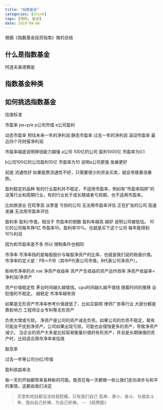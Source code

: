 ```yaml
---
title: "指数基金"
categories: [think]
tags: [理财, 基金]
date: 2019-09-06
---
```


根据《指数基金投资指南》做的总结

## 什么是指数基金
阿道夫奥德赛是

## 指数基金种类

## 如何挑选指数基金

估值标准

市盈率
pe=p/e
p公司市值 e公司盈利

动态市盈率 预估未来一年的净利润
静态市盈率 过去一年的净利润
滚动市盈率 最近四个月财报净利润

市盈率越底说明挣钱能力越强
a公司 100亿的公司 盈利1000亿 市盈率为0.1

b公司100亿的公司盈利10亿 市盈率为10
说明a公司更强 发展更好

前提
流通性好
如果股票流通性不好，只需要很少的资金买卖，就会导致暴涨暴跌。

盈利稳定的品种
有的行业盈利并不稳定，不适用市盈率，例如有“市盈率陷阱”的没落行业和周期行业，有的行业处于成长期或者亏损期，也不适用市盈率。

比如旅游业 在旺季高 淡季差 
亏损的公司 无法用市盈率评估
正在扩张的公司 高速发展 无法用市盈率评估

盈利率 盈利/市值。相当于 市盈率的倒数
盈利率越高 越好 说明公司被低估。
10亿的公司每年挣1亿  市盈率10。盈利率10%。也就是买下这个公司 每年能得到 10%利润

因为和市盈率差不多 所以 限制条件也相同



市净率
市净率指的是每股股价与每股净资产的比率，也就是我们说的账面价值。市净率的定义是：PB＝P/B（其中P代表公司市值，B代表公司净资产）。

影响市净率的点
roe 净资产收益率
资产产生收益的资产运作效率
净资产收益率=净利润/净资产

资产价值稳定性
茅台时间越久越值钱。cpu时间越久越不值钱
随着时间的推移 会贬值的不稳定。 越稳定 市净率越有效

如果是无形资产市净率参考价值就低了、比如互联网 律师广告等行业 大部分都是靠影响力 工程师企业专利等无形资产

负债大增或亏损。
净资产是公司的资产减去负债。如果公司的负债不稳定，极有可能会干扰到净资产。公司如果出现亏损，可能也会侵蚀更多的资产，导致净资产减少。
当企业的资产大多是比较容易衡量价值的有形资产，并且是长期保值的资产时，比较适合用市净率来估值

股息率

过去一年等公司分红/市值


盈利收益率法



每一天的开始都带来各种新的可能。能否在每一天都做一些让我们走向进步与和平的事情，这都由我们决定

> 天堂和地狱都没法给我慰藉，只有我们自己 孤单、渺小、奋斗、与彼此斗争，我向自己祈祷，为自己祈祷。 -- 《纸牌屋》

